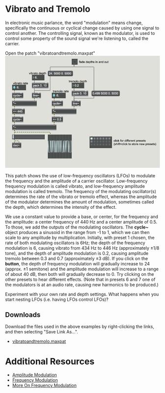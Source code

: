 Vibrato and Tremolo
===================

In electronic music parlance, the word "modulation" means change, specifically the continuous or cyclical change caused by using one signal to control another. The controlling signal, known as the modulator, is used to control some property of the sound signal we're listening to, called the carrier.

Open the patch "vibratoandtremolo.maxpat"
<img src="vibratoandtremolo.png">

This patch shows the use of low-frequency oscillators (LFOs) to modulate the frequency and the amplitude of a carrier oscillator. Low-frequency frequency modulation is called vibrato, and low-frequency amplitude modulation is called tremolo. The frequency of the modulating oscillator(s) determines the rate of the vibrato or tremolo effect, whereas the amplitude of the modulator determines the amount of modulation, sometimes called the depth, which determines the intensity of the effect.

We use a constant value to provide a base, or center, for the frequency and the amplitude: a center frequency of 440 Hz and a center amplitude of 0.5. To those, we add the outputs of the modulating oscillators. The **cycle~** object produces a sinusoid in the range from -1 to 1, which we can then scale to any amplitude by multiplication. Initially, with preset 1 chosen, the rate of both modulating oscillators is 6Hz; the depth of the frequency modulation is 6, causing vibrato from 434 Hz to 446 Hz (approximately ±1/8 tone), and the depth of amplitude modulation is 0.2, causing amplitude tremolo between 0.3 and 0.7 (approximately ±3 dB). If you click on the **button**, the depth of frequency modulation will gradually increase to 24 (approx. ±1 semitone) and the amplitude modulation will increase to a range of about 40 dB, then both will gradually decrease to 0. Try clicking on the other presets to hear different effects. (Note that in presets 6 and 7 one of the modulators is at an audio rate, causing new harmonics to be produced.)

Experiment with your own rate and depth settings. What happens when you start nesting LFOs (i.e. having LFOs control LFOs)?

## Downloads

Download the files used in the above examples by right-clicking the links, and
then selecting "Save Link As...".

* [vibratoandtremolo.maxpat](vibratoandtremolo.maxpat)

Additional Resources
====================
- [Amplitude Modulation](https://www.soundonsound.com/techniques/amplitude-modulation)
- [Frequency Modulation](https://www.soundonsound.com/techniques/introduction-frequency-modulation)
- [More On Frequency Modulation](https://www.soundonsound.com/techniques/more-frequency-modulation)
